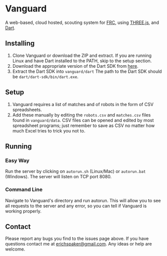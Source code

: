 # Vanguard
A web-based, cloud hosted, scouting system for [FRC](http://www.usfirst.org/roboticsprograms/frc), using [THREE.js](http://threejs.org), and [Dart](https://www.dartlang.org/).

## Installing
1. Clone Vanguard or download the ZIP and extract. If you are running Linux and have Dart installed to the PATH, skip to the setup section.
2. Download the appropriate version of the Dart SDK from [here](https://www.dartlang.org/tools/download.html).
3. Extract the Dart SDK into `vanguard/dart` The path to the Dart SDK should be `dart/dart-sdk/bin/dart.exe`.

## Setup
1. Vanguard requires a list of matches and of robots in the form of CSV spreadsheets.
2. Add these manually by editing the `robots.csv` and `matches.csv` files found in `vanguard/data`. CSV files can be opened and edited by most spreadsheet programs; just remember to save as CSV no matter how much Excel tries to trick you not to.

## Running

### Easy Way

Run the server by clicking on `autorun.sh` (Linux/Mac) or `autorun.bat` (Windows).
The server will listen on TCP port 8080.

### Command Line

Navigate to Vanguard's directory and run autorun.
This will allow you to see all requests to the server and any error, so you can tell if Vanguard is working properly.

## Contact
Please report any bugs you find to the issues page above.
If you have questions contact me at erichspaker@gmail.com.
Any ideas or help are welcome.

